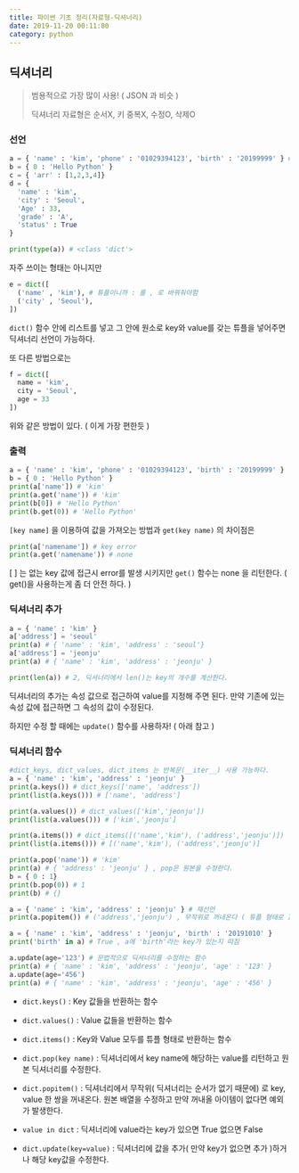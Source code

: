 ```yaml
---
title: 파이썬 기초 정리(자료형-딕셔너리)
date: 2019-11-20 00:11:80
category: python
---
```


## 딕셔너리

> 범용적으로 가장 많이 사용! ( JSON 과 비슷 )
>
> 딕셔너리 자료형은 순서X, 키 중복X, 수정O, 삭제O

### 선언

```python
a = { 'name' : 'kim', 'phone' : '01029394123', 'birth' : '20199999' } # key 와 value로 이루어짐
b = { 0 : 'Hello Python' }
c = { 'arr' : [1,2,3,4]}
d = {
  'name' : 'kim',
  'city' : 'Seoul',
  'Age' : 33,
  'grade' : 'A',
  'status' : True
}

print(type(a)) # <class 'dict'>
```

자주 쓰이는 형태는 아니지만

```python
e = dict([
  ('name' , 'kim'), # 튜플이니까 : 를 , 로 바꿔줘야함
  ('city' , 'Seoul'),
])
```

<code>dict()</code> 함수 안에 리스트를 넣고 그 안에 원소로 key와 value를 갖는 튜플을 넣어주면 딕셔너리 선언이 가능하다.

또 다른 방법으로는

```python
f = dict([
  name = 'kim',
  city = 'Seoul',
  age = 33
])
```

위와 같은 방법이 있다. ( 이게 가장 편한듯 )



### 출력

```python
a = { 'name' : 'kim', 'phone' : '01029394123', 'birth' : '20199999' }
b = { 0 : 'Hello Python' }
print(a['name']) # 'kim'
print(a.get('name')) # 'kim'
print(b[0]) # 'Hello Python'
print(b.get(0)) # 'Hello Python'
```

<code>[key name]</code> 을 이용하여 값을 가져오는 방법과 <code>get(key name)</code> 의 차이점은

```python
print(a['namename']) # key error
print(a.get('namename')) # none
```

[ ] 는 없는 key 값에 접근시 error를 발생 시키지만 <code>get()</code> 함수는 none 을 리턴한다. ( get()을 사용하는게 좀 더 안전 하다. )



### 딕셔너리 추가

```python
a = { 'name' : 'kim' }
a['address'] = 'seoul' 
print(a) # { 'name' : 'kim', 'address' : 'seoul'}
a['address'] = 'jeonju'
print(a) # { 'name' : 'kim', 'address' : 'jeonju' }

print(len(a)) # 2, 딕셔너리에서 len()는 key의 개수를 계산한다.
```

딕셔너리의 추가는 속성 값으로 접근하여 value를 지정해 주면 된다. 만약 기존에 있는 속성 값에 접근하면 그 속성의 값이 수정된다.

하지만 수정 할 때에는 <code>update()</code> 함수를 사용하자! ( 아래 참고 )



### 딕셔너리 함수

```python
#dict_keys, dict_values, dict_items 는 반복문(__iter__) 사용 가능하다.
a = { 'name' : 'kim', 'address' : 'jeonju' }
print(a.keys()) # dict_keys(['name', 'address'])
print(list(a.keys())) # ['name', 'address']

print(a.values()) # dict_values(['kim','jeonju'])
print(list(a.values())) # ['kim','jeonju']

print(a.items()) # dict_items([('name','kim'), ('address','jeonju')])
print(list(a.items())) # [('name','kim'), ('address','jeonju')]

print(a.pop('name')) # 'kim'
print(a) # { 'address' : 'jeonju' } , pop은 원본을 수정한다.
b = { 0 : 1}
print(b.pop(0)) # 1
print(b) # {}

a = { 'name' : 'kim', 'address' : 'jeonju' } # 재선언
print(a.popitem()) # ('address','jeonju') , 무작위로 꺼내온다 ( 튜플 형태로 )

a = { 'name' : 'kim', 'address' : 'jeonju', 'birth' : '20191010' }
print('birth' in a) # True , a에 'birth'라는 key가 있는지 따짐

a.update(age='123') # 문법적으로 딕셔너리를 수정하는 함수
print(a) # { 'name' : 'kim', 'address' : 'jeonju', 'age' : '123' }
a.update(age='456')
print(a) # { 'name' : 'kim', 'address' : 'jeonju', 'age' : '456' }
```

- <code>dict.keys()</code> : Key 값들을 반환하는 함수 
- <code>dict.values()</code> : Value 값들을 반환하는 함수 
- <code>dict.items()</code> : Key와 Value 모두를 튜플 형태로 반환하는 함수
- <code>dict.pop(key name)</code> : 딕셔너리에서 key name에 해당하는 value를 리턴하고 원본 딕셔너리를 수정한다.
- <code>dict.popitem()</code> : 딕셔너리에서 무작위( 딕셔너리는 순서가 없기 때문에) 로 key, value 한 쌍을 꺼내온다. 원본 배열을 수정하고 만약 꺼내올 아이템이 없다면 예외가 발생한다.

- <code>value in dict</code> : 딕셔너리에 value라는 key가 있으면 True 없으면 False
- <code>dict.update(key=value)</code> : 딕셔너리에 값을 추가( 만약 key가 없으면 추가 )하거나 해당 key값을 수정한다.

